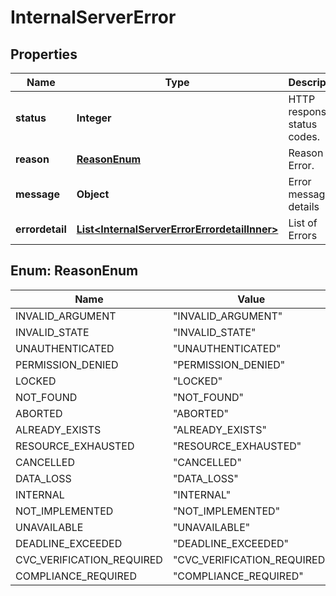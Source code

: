 

# InternalServerError


## Properties

| Name | Type | Description | Notes |
|------------ | ------------- | ------------- | -------------|
|**status** | **Integer** | HTTP response status codes. |  |
|**reason** | [**ReasonEnum**](#ReasonEnum) | Reason for Error. |  |
|**message** | **Object** | Error message details |  |
|**errordetail** | [**List&lt;InternalServerErrorErrordetailInner&gt;**](InternalServerErrorErrordetailInner.md) | List of Errors |  [optional] |



## Enum: ReasonEnum

| Name | Value |
|---- | -----|
| INVALID_ARGUMENT | &quot;INVALID_ARGUMENT&quot; |
| INVALID_STATE | &quot;INVALID_STATE&quot; |
| UNAUTHENTICATED | &quot;UNAUTHENTICATED&quot; |
| PERMISSION_DENIED | &quot;PERMISSION_DENIED&quot; |
| LOCKED | &quot;LOCKED&quot; |
| NOT_FOUND | &quot;NOT_FOUND&quot; |
| ABORTED | &quot;ABORTED&quot; |
| ALREADY_EXISTS | &quot;ALREADY_EXISTS&quot; |
| RESOURCE_EXHAUSTED | &quot;RESOURCE_EXHAUSTED&quot; |
| CANCELLED | &quot;CANCELLED&quot; |
| DATA_LOSS | &quot;DATA_LOSS&quot; |
| INTERNAL | &quot;INTERNAL&quot; |
| NOT_IMPLEMENTED | &quot;NOT_IMPLEMENTED&quot; |
| UNAVAILABLE | &quot;UNAVAILABLE&quot; |
| DEADLINE_EXCEEDED | &quot;DEADLINE_EXCEEDED&quot; |
| CVC_VERIFICATION_REQUIRED | &quot;CVC_VERIFICATION_REQUIRED&quot; |
| COMPLIANCE_REQUIRED | &quot;COMPLIANCE_REQUIRED&quot; |



